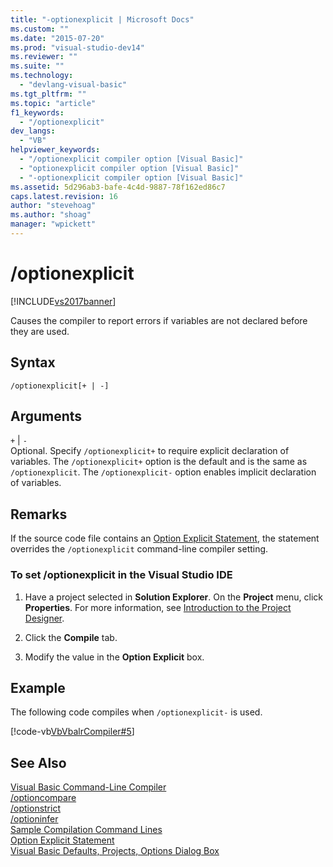 ```yaml
---
title: "-optionexplicit | Microsoft Docs"
ms.custom: ""
ms.date: "2015-07-20"
ms.prod: "visual-studio-dev14"
ms.reviewer: ""
ms.suite: ""
ms.technology: 
  - "devlang-visual-basic"
ms.tgt_pltfrm: ""
ms.topic: "article"
f1_keywords: 
  - "/optionexplicit"
dev_langs: 
  - "VB"
helpviewer_keywords: 
  - "/optionexplicit compiler option [Visual Basic]"
  - "optionexplicit compiler option [Visual Basic]"
  - "-optionexplicit compiler option [Visual Basic]"
ms.assetid: 5d296ab3-bafe-4c4d-9887-78f162ed86c7
caps.latest.revision: 16
author: "stevehoag"
ms.author: "shoag"
manager: "wpickett"
---
```

# /optionexplicit
[!INCLUDE[vs2017banner](../../../includes/vs2017banner.md)]

Causes the compiler to report errors if variables are not declared before they are used.  
  
## Syntax  
  
```  
/optionexplicit[+ | -]  
```  
  
## Arguments  
 `+` &#124; `-`  
 Optional. Specify `/optionexplicit+` to require explicit declaration of variables. The `/optionexplicit+` option is the default and is the same as `/optionexplicit`. The `/optionexplicit-` option enables implicit declaration of variables.  
  
## Remarks  
 If the source code file contains an [Option Explicit Statement](../../../visual-basic/language-reference/statements/option-explicit-statement.md), the statement overrides the `/optionexplicit` command-line compiler setting.  
  
### To set /optionexplicit in the Visual Studio IDE  
  
1.  Have a project selected in **Solution Explorer**. On the **Project** menu, click **Properties**. For more information, see [Introduction to the Project Designer](http://msdn.microsoft.com/en-us/898dd854-c98d-430c-ba1b-a913ce3c73d7).  
  
2.  Click the **Compile** tab.  
  
3.  Modify the value in the **Option Explicit** box.  
  
## Example  
 The following code compiles when `/optionexplicit-` is used.  
  
 [!code-vb[VbVbalrCompiler#5](../../../snippets/visualbasic/VS_Snippets_VBCSharp/VbVbalrCompiler/VB/OptionExplicitOff.vb#5)]  
  
## See Also  
 [Visual Basic Command-Line Compiler](../../../visual-basic/reference/command-line-compiler/index.md)   
 [/optioncompare](../../../visual-basic/reference/command-line-compiler/optioncompare.md)   
 [/optionstrict](../../../visual-basic/reference/command-line-compiler/optionstrict.md)   
 [/optioninfer](../../../visual-basic/reference/command-line-compiler/optioninfer.md)   
 [Sample Compilation Command Lines](../../../visual-basic/reference/command-line-compiler/sample-compilation-command-lines.md)   
 [Option Explicit Statement](../../../visual-basic/language-reference/statements/option-explicit-statement.md)   
 [Visual Basic Defaults, Projects, Options Dialog Box](/visual-studio/ide/reference/visual-basic-defaults-projects-options-dialog-box)
